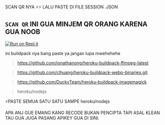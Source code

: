 SCAN QR NYA ⚡⚡ LALU PASTE DI FILE SESSION .JSON
## `SCAN QR` INI GUA MINJEM QR ORANG KARENA GUA NOOB

[![Run on Repl.it](https://repl.it/badge/github/quiec/whatsAlfa)](https://replit.com/@AjmalAchu123/Wizard-Ser-Qr-test)

ini buildpack nya bang paste ya jangan lupa mwehehehe


>   https://github.com/jonathanong/heroku-buildpack-ffmpeg-latest

>   https://github.com/clhuang/heroku-buildpack-webp-binaries.git

>   https://github.com/DuckyTeam/heroku-buildpack-imagemagick

>   heroku/nodejs

⚡PASTE SEMUA SATU SATU SAMPE heroku/nodejs



APA ANJ GUE EMANG KANG RECODE BUKAN PENCIPTA TAPI ASAL KLEAN TAU GUA JUGA PASANG APIKEY GUA DI SINI.
